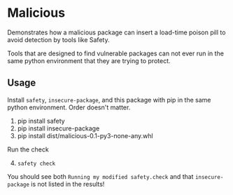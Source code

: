 # Malicious

Demonstrates how a malicious package can insert a load-time poison pill to avoid detection by tools like Safety.

Tools that are designed to find vulnerable packages can not ever run in the same python environment that they are trying to protect.

## Usage

Install `safety`, `insecure-package`, and this package with pip in the same python environment. Order doesn't matter.

1. pip install safety
2. pip install insecure-package
3. pip install dist/malicious-0.1-py3-none-any.whl

Run the check

4. `safety check`

You should see both `Running my modified safety.check` and that `insecure-package` is not listed in the results!
